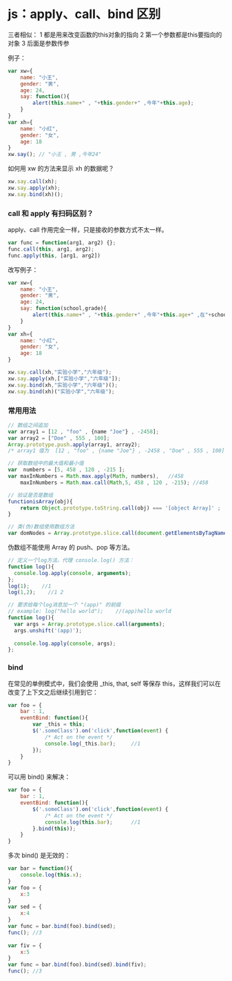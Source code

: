 # js：apply、call、bind 区别

三者相似：
1 都是用来改变函数的this对象的指向
2 第一个参数都是this要指向的对象
3 后面是参数传参

例子：
```js
var xw={
    name: "小王",
    gender: "男",
    age: 24,
    say: function(){
        alert(this.name+" , "+this.gender+" ,今年"+this.age);
    }
}
var xh={
    name: "小红",
    gender: "女",
    age: 18
}
xw.say(); // "小王 , 男 ,今年24"
```

如何用 xw 的方法来显示 xh 的数据呢？
```js
xw.say.call(xh);
xw.say.apply(xh);
xw.say.bind(xh)();
```

### call 和 apply 有扫码区别？
apply、call 作用完全一样，只是接收的参数方式不太一样。
```js
var func = function(arg1, arg2) {};
func.call(this, arg1, arg2);
func.apply(this, [arg1, arg2])
```

改写例子：
```js
var xw={
    name: "小王",
    gender: "男",
    age: 24,
    say: function(school,grade){
        alert(this.name+" , "+this.gender+" ,今年"+this.age+" ,在"+school+"上"+grade);
    }
}
var xh={
    name: "小红",
    gender: "女",
    age: 18
}
```

```js
xw.say.call(xh,"实验小学","六年级");
xw.say.apply(xh,["实验小学","六年级"]);
xw.say.bind(xh,"实验小学","六年级")();
xw.say.bind(xh)("实验小学","六年级");
```

### 常用用法

```js
// 数组之间追加
var array1 = [12 , "foo" , {name "Joe"} , -2458]; 
var array2 = ["Doe" , 555 , 100]; 
Array.prototype.push.apply(array1, array2); 
/* array1 值为  [12 , "foo" , {name "Joe"} , -2458 , "Doe" , 555 , 100] */
```

```js
// 获取数组中的最大值和最小值
var  numbers = [5, 458 , 120 , -215 ]; 
var maxInNumbers = Math.max.apply(Math, numbers),   //458
    maxInNumbers = Math.max.call(Math,5, 458 , 120 , -215); //458
```

```js
// 验证是否是数组
functionisArray(obj){ 
    return Object.prototype.toString.call(obj) === '[object Array]' ;
}
```

```js
// 类(伪)数组使用数组方法
var domNodes = Array.prototype.slice.call(document.getElementsByTagName("*"));
```
伪数组不能使用 Array 的 push、pop 等方法。

```js
// 定义一个log方法，代理 console.log() 方法：
function log(){
  console.log.apply(console, arguments);
};
log(1);    //1
log(1,2);    //1 2

// 要求给每个log消息加一个 "(app)" 的前缀
// example: log("hello world");    //(app)hello world
function log(){
  var args = Array.prototype.slice.call(arguments);
  args.unshift('(app)');
 
  console.log.apply(console, args);
};
```

### bind
在常见的单例模式中，我们会使用 _this, that, self 等保存 this，这样我们可以在改变了上下文之后继续引用到它：
```js
var foo = {
    bar : 1,
    eventBind: function(){
        var _this = this;
        $('.someClass').on('click',function(event) {
            /* Act on the event */
            console.log(_this.bar);     //1
        });
    }
}
```

可以用 bind() 来解决：
```js
var foo = {
    bar : 1,
    eventBind: function(){
        $('.someClass').on('click',function(event) {
            /* Act on the event */
            console.log(this.bar);      //1
        }.bind(this));
    }
}
```

多次 bind() 是无效的：
```js
var bar = function(){
    console.log(this.x);
}
var foo = {
    x:3
}
var sed = {
    x:4
}
var func = bar.bind(foo).bind(sed);
func(); //3
 
var fiv = {
    x:5
}
var func = bar.bind(foo).bind(sed).bind(fiv);
func(); //3
```











